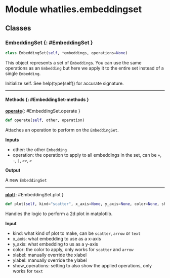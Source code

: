 # Module whatlies.embeddingset


## Classes

### EmbeddingSet {: #EmbeddingSet }

```python
class EmbeddingSet(self, *embeddings, operations=None)
```

This object represents a set of `Embedding`s. You can use the same operations
as an `Embedding` but here we apply it to the entire set instead of a single
`Embedding`.

Initialize self.  See help(type(self)) for accurate signature.


------

#### Methods {: #EmbeddingSet-methods }

[**operate**](#EmbeddingSet.operate){: #EmbeddingSet.operate }

```python
def operate(self, other, operation)
```

Attaches an operation to perform on the `EmbeddingSet`.

**Inputs**

- other: the other `Embedding`
- operation: the operation to apply to all embeddings in the set, can be `+`, `-`, `|`, `>>`, `>`

**Output**

A new `EmbeddingSet`

------

[**plot**](#EmbeddingSet.plot){: #EmbeddingSet.plot }

```python
def plot(self, kind="scatter", x_axis=None, y_axis=None, color=None, show_operations=False, **kwargs)
```

Handles the logic to perform a 2d plot in matplotlib.

**Input**

- kind: what kind of plot to make, can be `scatter`, `arrow` or `text`
- x_axis: what embedding to use as a x-axis
- y_axis: what embedding to us as a y-axis
- color: the color to apply, only works for `scatter` and `arrow`
- xlabel: manually override the xlabel
- ylabel: manually override the ylabel
- show_operations: setting to also show the applied operations, only works for `text`
